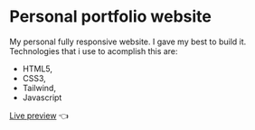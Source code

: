 # Personal portfolio website

My personal fully responsive website.
I gave my best to build it.
Technologies that i use to acomplish this are:

- HTML5,
- CSS3,
- Tailwind,
- Javascript

[Live preview](https://andreja011.github.io/personal-portfolio-site/) 👈
